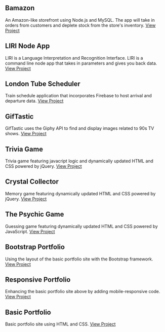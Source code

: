 ## Bamazon
An Amazon-like storefront using Node.js and MySQL. The app will take in orders from customers and deplete stock from the store's inventory.
[View Project](https://github.com/kiacone/Homework/tree/master/Bamazon)


## LIRI Node App
LIRI is a Language Interpretation and Recognition Interface. LIRI is a command line node app that takes in parameters and gives you back data.
[View Project](https://github.com/kiacone/Homework/tree/master/Liri-Node-App)


## London Tube Scheduler
Train schedule application that incorporates Firebase to host arrival and departure data.
[View Project](http://kristin-i.com/Homework/Train-Scheduler/)


## GifTastic
GifTastic uses the Giphy API to find and display images related to 90s TV shows.
[View Project](http://kristin-i.com/Homework/GifTastic/)


## Trivia Game
Trivia game featuring javacript logic and dynamically updated HTML and CSS powered by jQuery.
[View Project](http://kristin-i.com/Homework/TriviaGame/)


## Crystal Collector
Memory game featuring dynamically updated HTML and CSS powered by jQuery.
[View Project](http://kristin-i.com/Homework/Crystal-Collector/)


## The Psychic Game
Guessing game featuring dynamically updated HTML and CSS powered by JavaScript.
[View Project](http://kristin-i.com/Homework/Psychic-Game/)


## Bootstrap Portfolio
Using the layout of the basic portfolio site with the Bootstrap framework.
[View Project](http://kristin-i.com/Homework/Bootstrap-Portfolio/)


## Responsive Portfolio
Enhancing the basic portfolio site above by adding mobile-responsive code.
[View Project](http://kristin-i.com/Homework/Responsive-Portfolio/)


## Basic Portfolio
Basic portfolio site using HTML and CSS.
[View Project](http://kristin-i.com/Homework/Basic-Portfolio/)